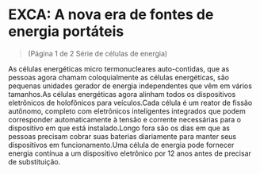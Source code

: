 # EXCA: A nova era de fontes de energia portáteis
> (Página 1 de 2 Série de células de energia)

As células energéticas micro termonucleares auto-contidas, que as pessoas agora chamam coloquialmente as células energéticas, são pequenas unidades gerador de energia independentes que vêm em vários tamanhos.As células energéticas agora alinham todos os dispositivos eletrônicos de holofônicos para veículos.Cada célula é um reator de fissão autônomo, completo com eletrônicos inteligentes integrados que podem corresponder automaticamente à tensão e corrente necessárias para o dispositivo em que está instalado.Longo fora são os dias em que as pessoas precisam cobrar suas baterias diariamente para manter seus dispositivos em funcionamento.Uma célula de energia pode fornecer energia contínua a um dispositivo eletrônico por 12 anos antes de precisar de substituição.
